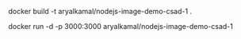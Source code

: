 docker build -t aryalkamal/nodejs-image-demo-csad-1 .

docker run -d -p 3000:3000 aryalkamal/nodejs-image-demo-csad-1